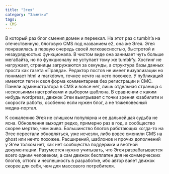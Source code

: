 ```yaml
---
title: "Эгея"
category: "Заметки"
tags:
- CMS
---
```


В который раз блог сменил домен и переехал. На этот раз с tumblr’a на отечественную, блоговую CMS под названием e2, она же Эгея. Эгея понравилась в первую очередь своей легковесностью, быстротой и незаурядностью функционала. В чистом виде она занимает чуть больше мегабайта, но по функционалу не уступает тому же tumblr’у. Хостинг не нагружает, страницы загружаются за секунды, а структура базы данных проста как газета «Правда». Редактор постов не имеет визуализации но понимает html и markdown, точнее нечто на него похожее. У публикаций имеются теги и своя форма комментариев без регистрации и СМС. Панели администратора в CMS и вовсе нет, лишь отдельная страница с несколькими настройками и выбором шаблона. В сравнении с каким нибудь wordpress, движок Эгеи выигрывает с точки зрения юзабилити и скорости работы, особенно если нужен блог, а не тяжеловесный медиа-портал.

К сожалению Эгея не слишком популярна и ее дальнейшая судьба не ясна. Обновления выходят редко, примерно раз в год, а сообщество скорее мертво, чем живо. Большинство блогов работающих когда-то на Эгее перестали обновляться, уже исчезли, либо вовсе сменили CMS на ghost или нечто похожее. Расширений, шаблонов и прочих дополнений у Эгеи толком нет, как нет сообщества поддержки и внятной документации. Разумеется нужно учитывать, что Эгея разрабатывается всего одним человеком, а сам движок бесплатен для некоммерческих блогов, оттого и неспешность в разработке, ибо автор ваяет движок скорее для себя, чем для массового потребителя.